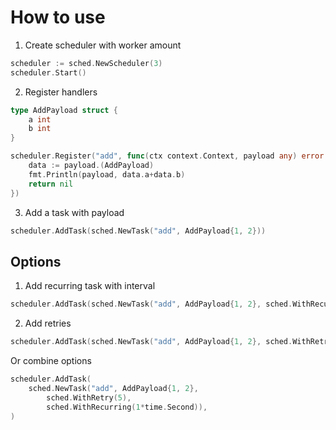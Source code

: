 # How to use
1. Create scheduler with worker amount
```go
scheduler := sched.NewScheduler(3)
scheduler.Start()
```
2. Register handlers
```go
type AddPayload struct {
	a int
	b int
}

scheduler.Register("add", func(ctx context.Context, payload any) error {
    data := payload.(AddPayload)
    fmt.Println(payload, data.a+data.b)
    return nil
})
```
3. Add a task with payload
```go
scheduler.AddTask(sched.NewTask("add", AddPayload{1, 2}))
```

## Options
1. Add recurring task with interval
```go
scheduler.AddTask(sched.NewTask("add", AddPayload{1, 2}, sched.WithRecurring(1*time.Second)))
```
2. Add retries
```go
scheduler.AddTask(sched.NewTask("add", AddPayload{1, 2}, sched.WithRetry(5)))
```

Or combine options
```go
scheduler.AddTask(
    sched.NewTask("add", AddPayload{1, 2},
        sched.WithRetry(5),
        sched.WithRecurring(1*time.Second)),
)
```